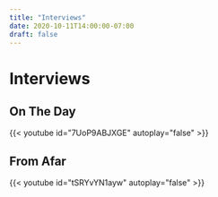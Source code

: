 ```yaml
---
title: "Interviews"
date: 2020-10-11T14:00:00-07:00
draft: false
---
```

# Interviews



## On The Day
{{< youtube id="7UoP9ABJXGE" autoplay="false" >}}


## From Afar
{{< youtube id="tSRYvYN1ayw" autoplay="false" >}}
